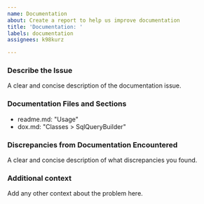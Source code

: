 ```yaml
---
name: Documentation
about: Create a report to help us improve documentation
title: 'Documentation: '
labels: documentation
assignees: k98kurz

---
```


### Describe the Issue

A clear and concise description of the documentation issue.

### Documentation Files and Sections

- readme.md: "Usage"
- dox.md: "Classes > SqlQueryBuilder"

### Discrepancies from Documentation Encountered

A clear and concise description of what discrepancies you found.

### Additional context

Add any other context about the problem here.

